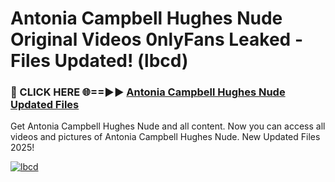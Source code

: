 # Antonia Campbell Hughes Nude Original Videos 0nlyFans Leaked - Files Updated! (lbcd)

<h3>🔴 CLICK HERE 🌐==►► <a href="https://tinyurl.com/y5r63du9" rel="nofollow">Antonia Campbell Hughes Nude Updated Files</a></h3>

Get Antonia Campbell Hughes Nude and all content. Now you can access all videos and pictures of Antonia Campbell Hughes Nude. New Updated Files 2025!

[![lbcd](https://i.imgur.com/UVo9nyh.gif)](https://tinyurl.com/y5r63du9)